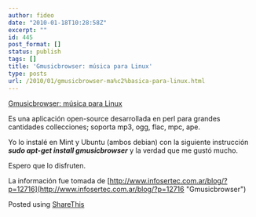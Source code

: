 ```yaml
---
author: fideo
date: "2010-01-18T10:28:58Z"
excerpt: ""
id: 445
post_format: []
status: publish
tags: []
title: 'Gmusicbrowser: música para Linux'
type: posts
url: /2010/01/gmusicbrowser-ma%c2%basica-para-linux.html
---
```

[Gmusicbrowser: música para Linux](http://www.infosertec.com.ar/blog/?p=12728)

Es una aplicación open-source desarrollada en perl para grandes cantidades collecciones; soporta mp3, ogg, flac, mpc, ape.

Yo lo instalé en Mint y Ubuntu (ambos debian) con la siguiente instrucción ***sudo apt-get install gmusicbrowser*** y la verdad que me gustó mucho.

Espero que lo disfruten.

La información fue tomada de [http://www.infosertec.com.ar/blog/?p=12716](http://www.infosertec.com.ar/blog/?p=12716 "Gmusicbrowser")

Posted using [ShareThis](http://sharethis.com)
